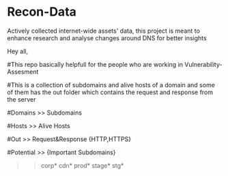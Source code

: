 # Recon-Data
Actively collected internet-wide assets' data, this project is meant to enhance research and analyse changes around DNS for better insights

Hey all,

#This repo basically helpfull for the people who are working in Vulnerability-Assesment

#This is a collection of subdomains and alive hosts of a domain and some of them has the out folder which contains the request and response from 
the server

#Domains  >>  Subdomains

#Hosts   >> Alive Hosts

#Out  >>  Request&Response {HTTP,HTTPS}

#Potential  >>  {Important Subdomains} 
  >> corp*
  >>  cdn*
  >>  prod*
  >>  stage*
  >>  stg*
